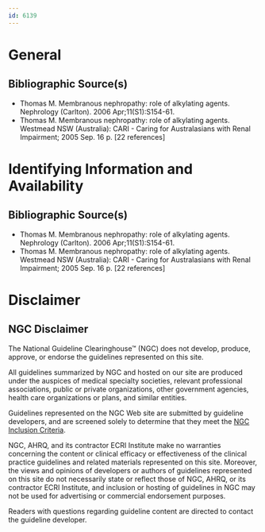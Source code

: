 ```yaml
---
id: 6139
---
```


# General

## Bibliographic Source(s)

- Thomas M. Membranous nephropathy: role of alkylating agents. Nephrology (Carlton). 2006 Apr;11(S1):S154-61.
- Thomas M. Membranous nephropathy: role of alkylating agents. Westmead NSW (Australia): CARI - Caring for Australasians with Renal Impairment; 2005 Sep. 16 p. [22 references]

# Identifying Information and Availability

## Bibliographic Source(s)

- Thomas M. Membranous nephropathy: role of alkylating agents. Nephrology (Carlton). 2006 Apr;11(S1):S154-61.
- Thomas M. Membranous nephropathy: role of alkylating agents. Westmead NSW (Australia): CARI - Caring for Australasians with Renal Impairment; 2005 Sep. 16 p. [22 references]

# Disclaimer

## NGC Disclaimer

The National Guideline Clearinghouse™ (NGC) does not develop, produce, approve, or endorse the guidelines represented on this site.

All guidelines summarized by NGC and hosted on our site are produced under the auspices of medical specialty societies, relevant professional associations, public or private organizations, other government agencies, health care organizations or plans, and similar entities.

Guidelines represented on the NGC Web site are submitted by guideline developers, and are screened solely to determine that they meet the [NGC Inclusion Criteria](/help-and-about/summaries/inclusion-criteria).

NGC, AHRQ, and its contractor ECRI Institute make no warranties concerning the content or clinical efficacy or effectiveness of the clinical practice guidelines and related materials represented on this site. Moreover, the views and opinions of developers or authors of guidelines represented on this site do not necessarily state or reflect those of NGC, AHRQ, or its contractor ECRI Institute, and inclusion or hosting of guidelines in NGC may not be used for advertising or commercial endorsement purposes.

Readers with questions regarding guideline content are directed to contact the guideline developer.

